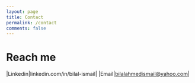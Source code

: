 ```yaml
---
layout: page
title: Contact
permalink: /contact
comments: false
---
```


# Reach me


|Linkedin|linkedin.com/in/bilal-ismail|
|Email|bilalahmedismail@yahoo.com|
